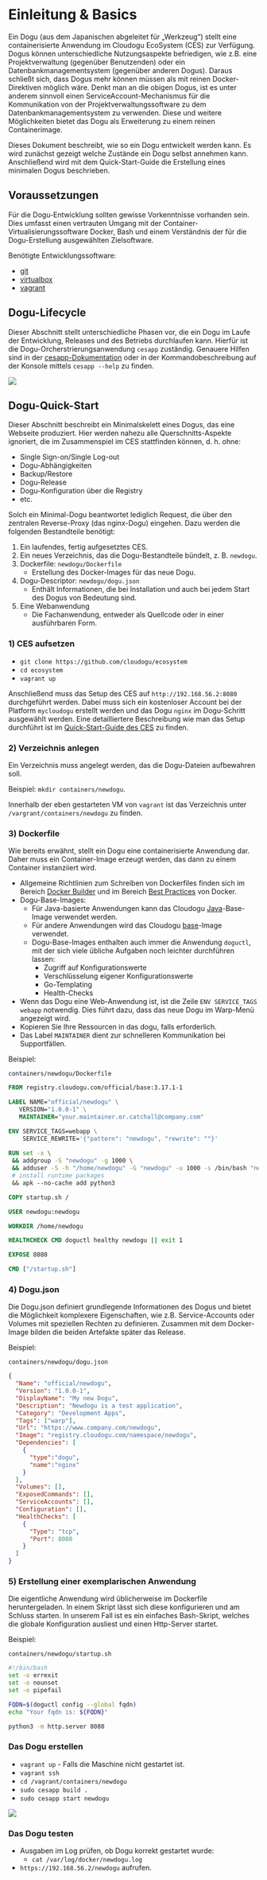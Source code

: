 # Einleitung & Basics

Ein Dogu (aus dem Japanischen abgeleitet für „Werkzeug“) stellt eine containerisierte Anwendung im Cloudogu EcoSystem (CES) zur Verfügung.
Dogus können unterschiedliche Nutzungsaspekte befriedigen, wie z.B. eine Projektverwaltung (gegenüber Benutzenden) oder ein Datenbankmanagementsystem (gegenüber anderen Dogus).
Daraus schließt sich, dass Dogus mehr können müssen als mit reinen Docker-Direktiven möglich wäre. Denkt man an die obigen Dogus, ist es unter anderem sinnvoll einen ServiceAccount-Mechanismus für die Kommunikation von 
der Projektverwaltungssoftware zu dem Datenbankmanagementsystem zu verwenden. Diese und weitere Möglichkeiten bietet das Dogu als Erweiterung zu einem reinen Containerimage.

Dieses Dokument beschreibt, wie so ein Dogu entwickelt werden kann.
Es wird zunächst gezeigt welche Zustände ein Dogu selbst annehmen kann.
Anschließend wird mit dem Quick-Start-Guide
die Erstellung eines minimalen Dogus beschrieben.

## Voraussetzungen

Für die Dogu-Entwicklung sollten gewisse Vorkenntnisse vorhanden sein. 
Dies umfasst einen vertrauten Umgang mit der Container-Virtualisierungssoftware Docker, Bash und einem Verständnis der für die Dogu-Erstellung ausgewählten Zielsoftware.

Benötigte Entwicklungssoftware:
- [git](https://git-scm.com)
- [virtualbox](https://www.virtualbox.org)
- [vagrant](https://vagrantup.com)

## Dogu-Lifecycle

Dieser Abschnitt stellt unterschiedliche Phasen vor, die ein Dogu im Laufe der Entwicklung, Releases und des Betriebs durchlaufen kann.
Hierfür ist die Dogu-Orcherstrierungsanwendung `cesapp` zuständig.
Genauere Hilfen sind in der [cesapp-Dokumentation](https://docs.cloudogu.com/de/docs/system-components/cesapp/operations/detail/) oder in der Kommandobeschreibung auf der Konsole mittels `cesapp --help` zu finden.

<img src="./img/dogu-states.svg">

## Dogu-Quick-Start

Dieser Abschnitt beschreibt ein Minimalskelett eines Dogus, das eine Webseite produziert.
Hier werden nahezu alle Querschnitts-Aspekte ignoriert, die im Zusammenspiel im CES stattfinden können, d. h. ohne:
- Single Sign-on/Single Log-out
- Dogu-Abhängigkeiten
- Backup/Restore
- Dogu-Release
- Dogu-Konfiguration über die Registry
- etc.

Solch ein Minimal-Dogu beantwortet lediglich Request, die über den zentralen Reverse-Proxy (das nginx-Dogu) eingehen.
Dazu werden die folgenden Bestandteile benötigt:

1. Ein laufendes, fertig aufgesetztes CES.
2. Ein neues Verzeichnis, das die Dogu-Bestandteile bündelt, z. B. `newdogu`.
3. Dockerfile: `newdogu/Dockerfile`
   - Erstellung des Docker-Images für das neue Dogu.
4. Dogu-Descriptor: `newdogu/dogu.json`
   - Enthält Informationen, die bei Installation und auch bei jedem Start des Dogus von Bedeutung sind.
5. Eine Webanwendung
     - Die Fachanwendung, entweder als Quellcode oder in einer ausführbaren Form.
   
### 1) CES aufsetzen

- `git clone https://github.com/cloudogu/ecosystem`
- `cd ecosystem`
- `vagrant up`

Anschließend muss das Setup des CES auf `http://192.168.56.2:8080` durchgeführt werden. Dabei muss sich ein kostenloser Account
bei der Platform `mycloudogu` erstellt werden und das Dogu `nginx` im Dogu-Schritt ausgewählt werden.
Eine detailliertere Beschreibung wie man das Setup durchführt ist im [Quick-Start-Guide des CES](https://docs.cloudogu.com/de/quickstart/) zu finden.

### 2) Verzeichnis anlegen

Ein Verzeichnis muss angelegt werden, das die Dogu-Dateien aufbewahren soll.

Beispiel: `mkdir containers/newdogu`.

Innerhalb der eben gestarteten VM von `vagrant` ist das Verzeichnis unter `/vargrant/containers/newdogu` zu finden.

### 3) Dockerfile

Wie bereits erwähnt, stellt ein Dogu eine containerisierte Anwendung dar.
Daher muss ein Container-Image erzeugt werden, das dann zu einem Container instanziiert wird.

- Allgemeine Richtlinien zum Schreiben von Dockerfiles finden sich im Bereich [Docker Builder](https://docs.docker.com/engine/reference/builder/) und im Bereich [Best Practices](https://docs.docker.com/develop/develop-images/dockerfile_best-practices/) von Docker.
- Dogu-Base-Images:
  - Für Java-basierte Anwendungen kann das Cloudogu [Java](https://github.com/cloudogu/java)-Base-Image verwendet werden.
  - Für andere Anwendungen wird das Cloudogu [base](https://github.com/cloudogu/base)-Image verwendet.
  - Dogu-Base-Images enthalten auch immer die Anwendung `doguctl`, mit der sich viele übliche Aufgaben noch leichter durchführen lassen:
    - Zugriff auf Konfigurationswerte
    - Verschlüsselung eigener Konfigurationswerte
    - Go-Templating
    - Health-Checks
- Wenn das Dogu eine Web-Anwendung ist, ist die Zeile `ENV SERVICE_TAGS webapp` notwendig.
  Dies führt dazu, dass das neue Dogu im Warp-Menü angezeigt wird.
- Kopieren Sie Ihre Ressourcen in das dogu, falls erforderlich.
- Das Label `MAINTAINER` dient zur schnelleren Kommunikation bei Supportfällen.

Beispiel:

`containers/newdogu/Dockerfile`

```dockerfile
FROM registry.cloudogu.com/official/base:3.17.1-1

LABEL NAME="official/newdogu" \
   VERSION="1.0.0-1" \
   MAINTAINER="your.maintainer.or.catchall@company.com"

ENV SERVICE_TAGS=webapp \
    SERVICE_REWRITE='{"pattern": "newdogu", "rewrite": ""}'
    
RUN set -x \
 && addgroup -S "newdogu" -g 1000 \
 && adduser -S -h "/home/newdogu" -G "newdogu" -u 1000 -s /bin/bash "newdogu" \
 # install runtime packages
 && apk --no-cache add python3

COPY startup.sh /

USER newdogu:newdogu

WORKDIR /home/newdogu

HEALTHCHECK CMD doguctl healthy newdogu || exit 1

EXPOSE 8080

CMD ["/startup.sh"]
```

### 4) Dogu.json

Die Dogu.json definiert grundlegende Informationen des Dogus und bietet die Möglichkeit komplexere Eigenschaften,
wie z.B. Service-Accounts oder Volumes mit speziellen Rechten zu definieren.
Zusammen mit dem Docker-Image bilden die beiden Artefakte später das Release. 

Beispiel:

`containers/newdogu/dogu.json`

```json
{
  "Name": "official/newdogu",
  "Version": "1.0.0-1",
  "DisplayName": "My new Dogu",
  "Description": "Newdogu is a test application",
  "Category": "Development Apps",
  "Tags": ["warp"],
  "Url": "https://www.company.com/newdogu",
  "Image": "registry.cloudogu.com/namespace/newdogu",
  "Dependencies": [
    {
      "type":"dogu",
      "name":"nginx"
    }
  ],
  "Volumes": [],
  "ExposedCommands": [],
  "ServiceAccounts": [],
  "Configuration": [],
  "HealthChecks": [
    {
      "Type": "tcp",
      "Port": 8080
    }
  ]
}
```

### 5) Erstellung einer exemplarischen Anwendung

Die eigentliche Anwendung wird üblicherweise im Dockerfile heruntergeladen.
In einem Skript lässt sich diese konfigurieren und am Schluss starten.
In unserem Fall ist es ein einfaches Bash-Skript, welches die globale Konfiguration ausliest und einen Http-Server startet.

Beispiel:

`containers/newdogu/startup.sh`

```bash
#!/bin/bash
set -o errexit
set -o nounset
set -o pipefail

FQDN=$(doguctl config --global fqdn)
echo "Your fqdn is: ${FQDN}"

python3 -m http.server 8080
```
### Das Dogu erstellen

- `vagrant up` - Falls die Maschine nicht gestartet ist.
- `vagrant ssh`
- `cd /vagrant/containers/newdogu`
- `sudo cesapp build .`
- `sudo cesapp start newdogu`

<img src="./img/dogu-in-ces.svg">

### Das Dogu testen
- Ausgaben im Log prüfen, ob Dogu korrekt gestartet wurde:
  - `cat /var/log/docker/newdogu.log`
- `https://192.168.56.2/newdogu` aufrufen.